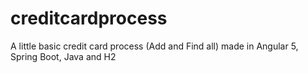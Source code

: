 # creditcardprocess
A little basic credit card process (Add and Find all) made in Angular 5, Spring Boot, Java and H2
